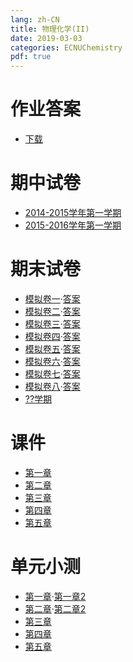 ```yaml
---
lang: zh-CN
title: 物理化学(II)
date: 2019-03-03
categories: ECNUChemistry
pdf: true
---
```

# 作业答案

* [下载](https://bf.njzjz.win/ecnuchemistry/物理化学2/作业答案.pdf)

# 期中试卷

* [2014-2015学年第一学期](https://bf.njzjz.win/ecnuchemistry/物理化学(I)/期中考试.docx)
* [2015-2016学年第一学期](https://bf.njzjz.win/ecnuchemistry/物理化学(I)/2015年物化一期中考试答案.docx)

# 期末试卷

* [模拟卷一](https://bf.njzjz.win/ecnuchemistry/物理化学(I)/物理化学练习题-1.docx)·[答案](https://bf.njzjz.win/ecnuchemistry/物理化学(I)/物理化学练习题-1-答案.docx)
* [模拟卷二](https://bf.njzjz.win/ecnuchemistry/物理化学(I)/物理化学练习题-2.docx)·[答案](https://bf.njzjz.win/ecnuchemistry/物理化学(I)/物理化学练习题-2-答案.docx)
* [模拟卷三](https://bf.njzjz.win/ecnuchemistry/物理化学(I)/物理化学练习题-3.docx)·[答案](https://bf.njzjz.win/ecnuchemistry/物理化学(I)/物理化学练习题-3-答案.docx)
* [模拟卷四](https://bf.njzjz.win/ecnuchemistry/物理化学(I)/物理化学练习题-4.docx)·[答案](https://bf.njzjz.win/ecnuchemistry/物理化学(I)/物理化学练习题-4-答案.docx)
* [模拟卷五](https://bf.njzjz.win/ecnuchemistry/物理化学(I)/物理化学练习题-5.docx)·[答案](https://bf.njzjz.win/ecnuchemistry/物理化学(I)/物理化学练习题-5-答案.docx)
* [模拟卷六](https://bf.njzjz.win/ecnuchemistry/物理化学(I)/物理化学练习题-6.docx)·[答案](https://bf.njzjz.win/ecnuchemistry/物理化学(I)/物理化学练习题-6-答案.docx)
* [模拟卷七](https://bf.njzjz.win/ecnuchemistry/物理化学(I)/物理化学练习题-7.docx)·[答案](https://bf.njzjz.win/ecnuchemistry/物理化学(I)/物理化学练习题-7-答案.docx)
* [模拟卷八](https://bf.njzjz.win/ecnuchemistry/物理化学(I)/物理化学练习题-8.docx)·[答案](https://bf.njzjz.win/ecnuchemistry/物理化学(I)/物理化学练习题-8-答案.docx)
* [??学期](https://bf.njzjz.win/ecnuchemistry/物理化学(I)/化学系物理化学期末试卷(上)A.docx)

# 课件
* [第一章](https://bf.njzjz.win/ecnuchemistry/物理化学(I)/第一章热力学第一定律.pptx)
* [第二章](https://bf.njzjz.win/ecnuchemistry/物理化学(I)/第二章热力学第二定律.pptx)
* [第三章](https://bf.njzjz.win/ecnuchemistry/物理化学(I)/第三章多组分体系的热力学.ppt)
* [第四章](https://bf.njzjz.win/ecnuchemistry/物理化学(I)/第四章%20相平衡.ppt)
* [第五章](https://bf.njzjz.win/ecnuchemistry/物理化学(I)/第五章%20化学平衡.ppt)

# 单元小测

* [第一章](https://bf.njzjz.win/ecnuchemistry/物理化学(I)/第一章测试题目.docx)·[第一章2](https://bf.njzjz.win/ecnuchemistry/物理化学(I)/热力学第一定律%20单元小测验验答案.docx)
* [第二章](https://bf.njzjz.win/ecnuchemistry/物理化学(I)/物化第二章自测题%202.docx)·[第二章2](https://bf.njzjz.win/ecnuchemistry/物理化学(I)/第二章%20热力学第二定律%20单元自测答案.docx)
* [第三章](https://bf.njzjz.win/ecnuchemistry/物理化学(I)/物化第三章自测题.docx)
* [第四章](https://bf.njzjz.win/ecnuchemistry/物理化学(I)/第四章单元测试题目.docx)
* [第五章](https://bf.njzjz.win/ecnuchemistry/物理化学(I)/第五章题目(1).docx)
